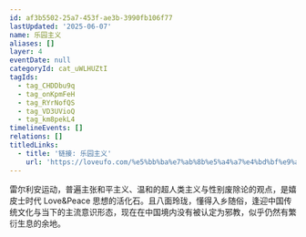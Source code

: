 ```yaml
---
id: af3b5502-25a7-453f-ae3b-3990fb106f77
lastUpdated: '2025-06-07'
name: 乐园主义
aliases: []
layer: 4
eventDate: null
categoryId: cat_uWLHUZtI
tagIds:
  - tag_CHDDbu9q
  - tag_onKpmFeH
  - tag_RYrNofQS
  - tag_VD3UVioQ
  - tag_km8pekL4
timelineEvents: []
relations: []
titledLinks:
  - title: '链接: 乐园主义'
    url: 'https://loveufo.com/%e5%bb%ba%e7%ab%8b%e5%a4%a7%e4%bd%bf%e9%a6%86/'
---
```

雷尔利安运动，普遍主张和平主义、温和的超人类主义与性别废除论的观点，是嬉皮士时代 Love&Peace 思想的活化石。且八面玲珑，懂得入乡随俗，逢迎中国传统文化与当下的主流意识形态，现在在中国境内没有被认定为邪教，似乎仍然有繁衍生息的余地。
